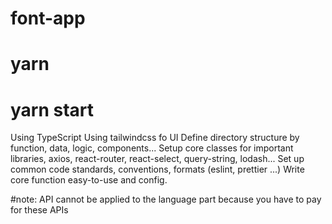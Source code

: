 # font-app

# yarn

# yarn start

Using TypeScript
Using tailwindcss fo UI
Define directory structure by function, data, logic, components...
Setup core classes for important libraries, axios, react-router, react-select, query-string, lodash...
Set up common code standards, conventions, formats (eslint, prettier ...)
Write core function easy-to-use and config.

#note: API cannot be applied to the language part because you have to pay for these APIs
